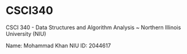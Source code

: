 # CSCI340
CSCI 340 - Data Structures and Algorithm Analysis  ~ Northern Illinois University (NIU)

Name: Mohammad Khan
NIU ID: 2044617
